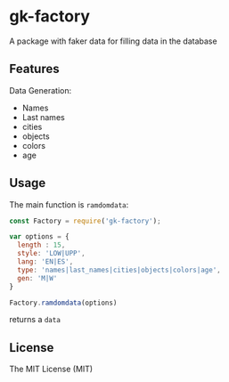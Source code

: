 # gk-factory

A package with faker data for filling data in the database

## Features

Data Generation:
- Names
- Last names
- cities
- objects
- colors
- age

## Usage

The main function is `ramdomdata`:

```js
const Factory = require('gk-factory');

var options = {
  length : 15,
  style: 'LOW|UPP',
  lang: 'EN|ES',
  type: 'names|last_names|cities|objects|colors|age',
  gen: 'M|W'
}

Factory.ramdomdata(options)
```

returns a `data`

## License

The MIT License (MIT)